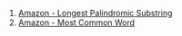 1. [Amazon - Longest Palindromic Substring](https://github.com/wxy0113/Leetcode-Tag-java/blob/master/Amazon/longestPalinSub.java)  
2. [Amazon - Most Common Word](https://github.com/wxy0113/Leetcode-Tag-java/blob/master/Amazon/mostCommonWord.java)